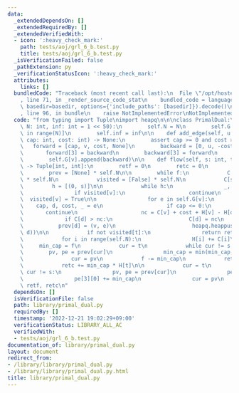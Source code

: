 ```yaml
---
data:
  _extendedDependsOn: []
  _extendedRequiredBy: []
  _extendedVerifiedWith:
  - icon: ':heavy_check_mark:'
    path: tests/aoj/grl_6_b.test.py
    title: tests/aoj/grl_6_b.test.py
  _isVerificationFailed: false
  _pathExtension: py
  _verificationStatusIcon: ':heavy_check_mark:'
  attributes:
    links: []
  bundledCode: "Traceback (most recent call last):\n  File \"/opt/hostedtoolcache/PyPy/3.7.13/x64/site-packages/onlinejudge_verify/documentation/build.py\"\
    , line 71, in _render_source_code_stat\n    bundled_code = language.bundle(stat.path,\
    \ basedir=basedir, options={'include_paths': [basedir]}).decode()\n  File \"/opt/hostedtoolcache/PyPy/3.7.13/x64/site-packages/onlinejudge_verify/languages/python.py\"\
    , line 96, in bundle\n    raise NotImplementedError\nNotImplementedError\n"
  code: "from typing import Tuple\nimport heapq\n\n\nclass PrimalDual:\n    def __init__(self,\
    \ N: int, inf: int = 1 << 50):\n        self.N = N\n        self.G = [[] for _\
    \ in range(N)]\n        self.inf = inf\n\n    def add_edge(self, u: int, v: int,\
    \ cap: int, cost: int) -> None:\n        assert cap >= 0 and cost >= 0\n     \
    \   forward = [cap, v, cost, None]\n        backward = [0, u, -cost, None]\n \
    \       forward[3] = backward\n        backward[3] = forward\n        self.G[u].append(forward)\n\
    \        self.G[v].append(backward)\n\n    def flow(self, s: int, t: int, f: int)\
    \ -> Tuple[int, int]:\n        retf = 0\n        retc = 0\n        H = [0] * self.N\n\
    \        prev = [None] * self.N\n\n        while f:\n            C = [self.inf]\
    \ * self.N\n            visited = [False] * self.N\n            C[s] = 0\n   \
    \         h = [(0, s)]\n\n            while h:\n                _, v = heapq.heappop(h)\n\
    \                if visited[v]:\n                    continue\n              \
    \  visited[v] = True\n\n                for e in self.G[v]:\n                \
    \    cap, d, cost, _ = e\n                    if cap <= 0:\n                 \
    \       continue\n                    nc = C[v] + cost + H[v] - H[d]\n       \
    \             if C[d] > nc:\n                        C[d] = nc\n             \
    \           prev[d] = (v, e)\n                        heapq.heappush(h, (C[d],\
    \ d))\n\n            if not visited[t]:\n                return retf, retc\n\n\
    \            for i in range(self.N):\n                H[i] += C[i]\n\n       \
    \     min_cap = f\n            cur = t\n            while cur != s:\n        \
    \        pv, pe = prev[cur]\n                min_cap = min(min_cap, pe[0])\n \
    \               cur = pv\n            f -= min_cap\n            retf += min_cap\n\
    \            retc += min_cap * H[t]\n\n            cur = t\n            while\
    \ cur != s:\n                pv, pe = prev[cur]\n                pe[0] -= min_cap\n\
    \                pe[3][0] += min_cap\n                cur = pv\n        return\
    \ retf, retc\n"
  dependsOn: []
  isVerificationFile: false
  path: library/primal_dual.py
  requiredBy: []
  timestamp: '2022-12-21 19:02:29+09:00'
  verificationStatus: LIBRARY_ALL_AC
  verifiedWith:
  - tests/aoj/grl_6_b.test.py
documentation_of: library/primal_dual.py
layout: document
redirect_from:
- /library/library/primal_dual.py
- /library/library/primal_dual.py.html
title: library/primal_dual.py
---
```

